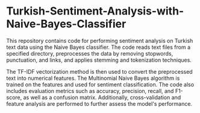 # Turkish-Sentiment-Analysis-with-Naive-Bayes-Classifier
This repository contains code for performing sentiment analysis on Turkish text data using the Naive Bayes classifier. The code reads text files from a specified directory, preprocesses the data by removing stopwords, punctuation, and links, and applies stemming and tokenization techniques. 

The TF-IDF vectorization method is then used to convert the preprocessed text into numerical features. The Multinomial Naive Bayes algorithm is trained on the features and used for sentiment classification. The code also includes evaluation metrics such as accuracy, precision, recall, and F1-score, as well as a confusion matrix. Additionally, cross-validation and feature analysis are performed to further assess the model's performance.
